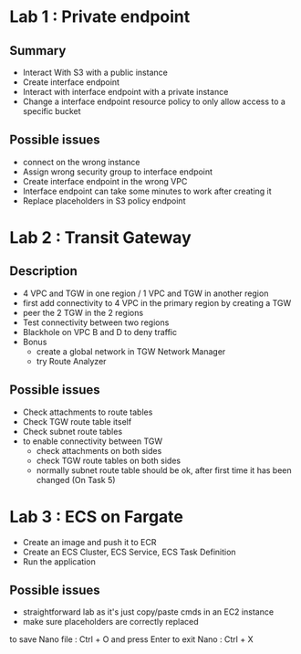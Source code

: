 # Lab 1 : Private endpoint

## Summary

* Interact With S3 with a public instance
* Create interface endpoint
* Interact with interface endpoint with a private instance
* Change a interface endpoint resource policy to only allow access to a specific bucket

## Possible issues

* connect on the wrong instance
* Assign wrong security group to interface endpoint
* Create interface endpoint in the wrong VPC
* Interface endpoint can take some minutes to work after creating it
* Replace placeholders in S3 policy endpoint

# Lab 2 : Transit Gateway

## Description

* 4 VPC and TGW in one region / 1 VPC and TGW in another region
* first add connectivity to 4 VPC in the primary region by creating a TGW
* peer the 2 TGW in the 2 regions
* Test connectivity between two regions
* Blackhole on VPC B and D to deny traffic
* Bonus
  * create a global network in TGW Network Manager
  * try Route Analyzer


## Possible issues

* Check attachments to route tables
* Check TGW route table itself
* Check subnet route tables
* to enable connectivity between TGW 
  * check attachments on both sides
  * check TGW route tables on both sides
  * normally subnet route table should be ok, after first time it has been changed (On Task 5)

# Lab 3 : ECS on Fargate

* Create an image and push it to ECR
* Create an ECS Cluster, ECS Service, ECS Task Definition
* Run the application

## Possible issues

* straightforward lab as it's just copy/paste cmds in an EC2 instance
* make sure placeholders are correctly replaced

to save Nano file : Ctrl + O and press Enter
to exit Nano : Ctrl + X                                             